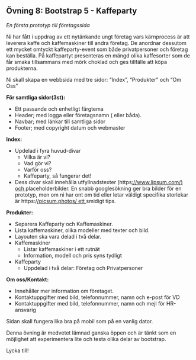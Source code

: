 ## Övning 8: Bootstrap 5 - Kaffeparty 

*En första prototyp till företagssida*

Ni har fått i uppdrag av ett nytänkande ungt företag vars kärnprocess är att leverera kaffe och kaffemaskiner till andra företag. De anordnar dessutom ett mycket omtyckt kaffeparty-event som både privatpersoner och företag kan beställa. På kaffepartyt presenteras en mängd olika kaffesorter som de får smaka tillsammans med mörk choklad och ges tillfälle att köpa produkterna.

Ni skall skapa en webbsida med tre sidor: “Index”, “Produkter” och “Om Oss”

**För samtliga sidor(3st):** 

- Ett passande och enhetligt färgtema
- Header; med logga eller företagsnamn ( eller båda).
- Navbar; med länkar till samtliga sidor
- Footer; med copyright datum och webmaster

**Index:** 

- Updelad i fyra huvud-divar 
  - Vilka är vi? 
  - Vad gör vi? 
  - Varför oss? 
  - Kaffeparty, så fungerar det!
- Dess divar skall innehålla utfyllnadstexter (https[://www.lipsum.com/) och ](https://www.lipsum.com/)placeholderbilder. En snabb googlesökning ger bra bilder för en prototyp, men om ni har ont om tid eller letar väldigt specifika storlekar är https:/[/picsum.photos/ ett ](https://picsum.photos/)smidigt tips.  

**Produkter:** 

- Separera Kaffeparty och Kaffemaskiner.
- Lista kaffemaskiner, olika modeller med texter och bild.
- Layouten ska vara delad i två delar.
- Kaffemaskiner 
  - Listar kaffemaskiner i ett rutnät
  - Information, modell och pris syns tydligt
- Kaffeparty 
  - Uppdelad i två delar: Företag och Privatpersoner

**Om oss/Kontakt:** 

- Innehåller mer information om företaget.
- Kontaktuppgifter med bild, telefonnummer, namn och e-post för VD 
- Kontaktuppgifter med bild, telefonnummer, namn och mejl för HR-ansvarig 

Sidan skall fungera lika bra på mobil som på en vanlig dator.

Denna övning är medvetet lämnad ganska öppen och är tänkt som en möjlighet att experimentera lite och testa olika delar av bootstrap. 

Lycka till! 

